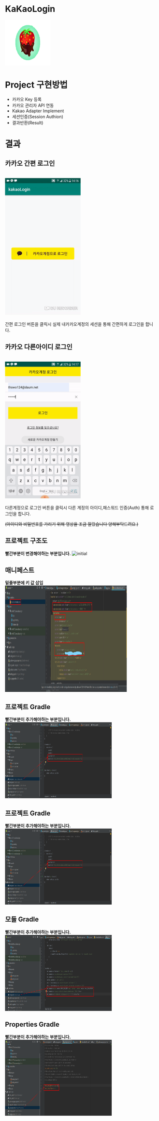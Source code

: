 # KaKaoLogin
<img src="./image/strawberry.png" width="150" height="150"></img>

# Project 구현방법

* 카카오 Key 등록
* 카카오 관리자 API 연동
* Kakao Adapter Implement
* 세션인증(Session Authion)
* 결과반환(Result)

# 결과
## **카카오 간편 로그인**
<br>
<img src="./image/kakaoSimple.gif" width="250" height="450"></img>  
<br>
<br>
간편 로그인 버튼을 클릭시
실제 내카카오계정의 세션을 통해 간편하게 로그인을 합니다.


## **카카오 다른아이디 로그인**
<br>
<img src="./image/kakaoSpec2.gif" width="250" height="450"></img>  
<br>
<br>
다른계정으로 로그인 버튼을 클릭시
다른 계정의 아이디,패스워드 인증(Auth) 통해 로그인을 합니다.

~~(아이디와 비밀번호를 가리기 위해 영상을 조금 잘랐습니다 양해부탁드려요.)~~

## **프로젝트 구조도**
**빨간부분이 변경해야하는 부분입니다.**
![initial](https://github.com/alovena/KaKaoLogin/image/mani.png)
## **매니페스트**  
**밑줄부분에 키 값 삽입**
<img src="./image/mani.png" width="80%" height="350"></img>
## **프로젝트 Gradle**
**빨간부분이 추가해야하는 부분입니다.**
<img src="./image/Project_greadle.png" width="70%" height="250"></img>
## **프로젝트 Gradle**
**빨간부분이 추가해야하는 부분입니다.**
<img src="./image/Project_greadle.png" width="70%" height="250"></img>
## **모듈 Gradle**
**빨간부분이 추가해야하는 부분입니다.**
<img src="./image/module_gradle.png" width="70%" height="250"></img>
## **Properties Gradle**
**빨간부분이 추가해야하는 부분입니다.**
<img src="./image/properties_gradle.png" width="70%" height="250"></img>
